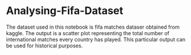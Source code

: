 # Analysing-Fifa-Dataset
The dataset used in this notebook is fifa matches dataser obtained from kaggle.
The output is a scatter plot representing the total number of international matches every country has played.
This particular output can be used for historical purposes.
